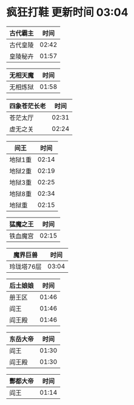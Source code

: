 # 疯狂打鞋 更新时间 03:04

| 古代霸主   | 时间    |
|--------|-------|
| 古代皇陵 | 02:42 |
| 皇陵秘卉 | 01:57 |

| 无相天魔   | 时间    |
|--------|-------|
| 无相炼狱 | 01:58 |

| 四象苍茫长老   | 时间    |
|--------|-------|
| 苍茫太厅 | 02:31 |
| 虚无之关 | 02:24 |

| 间王   | 时间    |
|--------|-------|
| 地狱1重 | 02:14 |
| 地狱2重 | 02:19 |
| 地狱3重 | 02:25 |
| 地狱8重 | 02:34 |
| 地狱重 | 02:15 |

| 猛魔之王   | 时间    |
|--------|-------|
| 铁血魔宫 | 02:15 |

| 魔界巨兽   | 时间    |
|--------|-------|
| 玲珑塔76层 | 03:04 |

| 后土娘娘   | 时间    |
|--------|-------|
| 册王区 | 01:46 |
| 阎王 | 01:46 |
| 阎王殿 | 01:46 |

| 东岳大帝   | 时间    |
|--------|-------|
| 阎王 | 01:30 |
| 阎王殿 | 01:30 |

| 酆都大帝   | 时间    |
|--------|-------|
| 阎王 | 01:14 |